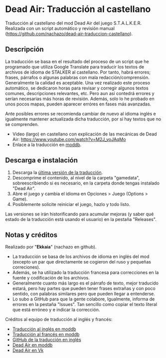 # Dead Air: Traducción al castellano
Traducción al castellano del mod Dead Air del juego S.T.A.L.K.E.R. Realizada con un script automático y revisión manual (https://github.com/nachazo/dead-air-traduccion-castellano).

## Descripción
La traducción se basa en el resultado del proceso de un script que he programado que utiliza Google Translate para traducir los textos de archivos de idioma de STALKER al castellano. Por tanto, habrá errores; frases, párrafos o algunas palabras con mala redacción/comprensión. Generalmente la calidad es aceptable. Una vez realizado este proceso automático, se dedicaron horas para revisar y corregir algunos textos comunes, descripciones relevantes, etc. Pero aun así contedrá errores y serían necesarias más horas de revisión. Además, solo lo he probado en unos pocos mapas, pueden aparecer erróres en fases más avanzadas.

Ante posibles errores se recomienda cambiar de nuevo al idioma inglés e igualmente mantener actualizada dicha traducción, por si hay textos que no se comprenden.

* Video (largo) en castellano con explicación de las mecánicas de Dead Air: https://www.youtube.com/watch?v=M2J_voJAqMo
* Enlace a la traducción en [moddb](https://www.moddb.com/mods/dead-air/downloads/dead-air-traduccion-castellano).

## Descarga e instalación
1. Descarga la [última versión de la traducción](https://github.com/nachazo/dead-air-traduccion-castellano/releases/latest).
1. Descomprime el contenido, al nivel de la carpeta "gamedata", sobreescribiendo si es necesario, en la carpeta donde tengas instalado "Dead Air".
1. Abre el juego y cambia el idioma en Opciones > Juego (Options > Game).
1. Posiblemente solicite reiniciar el juego, hazlo y todo listo.

Las versiones se irán historificando para acumular mejoras (y saber qué estado de la traducción está usando el usuario) en la pestaña "Releases".

## Notas y créditos
Realizado por "**Ekkaia**" (nachazo en github).

* La traducción se basa de los archivos de idioma en inglés del mod (excepto un par que directamente se cogieron del ruso y pequeñas correciones).
* Además, se ha utilizado la traducción francesa para correcciones en la fuente y codificación de los archivos.
* Generalmente cuanto más largo es el párrafo de texto, mejor traducido estará, pero hay partes que pueden tener frases extrañas y con poco sentido, con palabras similares pero que pueden llegar a entenderse.
* Lo subo a GitHub para que la gente colabore, Igualmente, informa de errores en la pestaña "Issues". Tan sencillo como copiar el texto literal que está erróneo y e indicar la corrección.

Créditos al equipo de traducción al inglés y francés:
* [Traducción al inglés en moddb](https://www.moddb.com/mods/dead-air/downloads/dead-air-english-translation)
* [Traducción al francés en moddb](https://www.moddb.com/mods/dead-air/downloads/dead-air-french-translation-trad-franaise)
* [GitHub de la traducción en inglés](https://github.com/Appuruu/dead-air-english-translation)
* [Dead Air en moddb](https://www.moddb.com/mods/dead-air)
* [Dead Air en Vk](https://www.vk.com/callofmisery)
